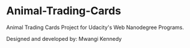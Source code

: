 
# Animal-Trading-Cards
Animal Trading Cards Project for Udacity's Web Nanodegree Programs.

Designed and developed by: Mwangi Kennedy
